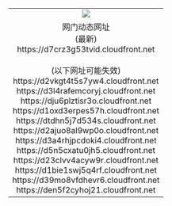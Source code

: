 ﻿<table>
  <tr></tr>
  <tr><td colspan=2 align=center><img src="https://d7crz3g53tvid.cloudfront.net/Up/oGate.jpg" /></td></tr>
  <tr><td colspan=2 align=center>网门动态网址<br/>(最新)
<br>https://d7crz3g53tvid.cloudfront.net
<br/><br/>(以下网址可能失效)
<br>https://d2vkgt4t5s7yw4.cloudfront.net
<br>https://d3l4rafemcoryj.cloudfront.net
<br>https://dju6plztisr3o.cloudfront.net
<br>https://d1oxd3erpes57h.cloudfront.net
<br>https://dtdhn5j7d534s.cloudfront.net
<br>https://d2ajuo8al9wp0o.cloudfront.net
<br>https://d3a4rhjpcdoki4.cloudfront.net
<br>https://d5n5cxatu0jh5.cloudfront.net
<br>https://d23clvv4acyw9r.cloudfront.net
<br>https://d1bie1swj5q4rf.cloudfront.net
<br>https://d39mo8vfdhevr6.cloudfront.net
<br>https://den5f2cyhoj21.cloudfront.net
    </td>
  </tr>
</table>
